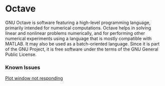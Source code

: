 # Octave

GNU Octave is software featuring a high-level programming language, primarily intended for numerical computations. Octave helps in solving linear and nonlinear problems numerically, and for performing other numerical experiments using a language that is mostly compatible with MATLAB. It may also be used as a batch-oriented language. Since it is part of the GNU Project, it is free software under the terms of the GNU General Public License.

### Known Issues

[Plot window not responding](http://stackoverflow.com/questions/12032494/plot-window-not-responding)

[^1]: [Simple Examples](https://www.gnu.org/software/octave/doc/interpreter/Simple-Examples.html)
[^2]: [18.2 Basic Matrix Functions](https://www.gnu.org/software/octave/doc/interpreter/Basic-Matrix-Functions.html)
[^3]: [8.1 Index Expressions](https://www.gnu.org/software/octave/doc/interpreter/Index-Expressions.html)